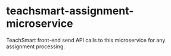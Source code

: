 # teachsmart-assignment-microservice
 TeachSmart front-end send API calls to this microservice for any assignment processing.
